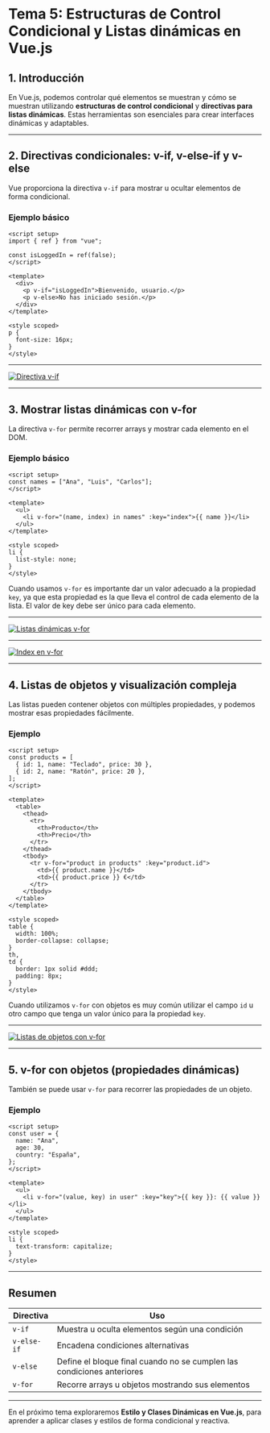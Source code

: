 # **Tema 5: Estructuras de Control Condicional y Listas dinámicas en Vue.js**

## **1. Introducción**

En Vue.js, podemos controlar qué elementos se muestran y cómo se muestran utilizando **estructuras de control condicional** y **directivas para listas dinámicas**. Estas herramientas son esenciales para crear interfaces dinámicas y adaptables.

---

## **2. Directivas condicionales: v-if, v-else-if y v-else**

Vue proporciona la directiva `v-if` para mostrar u ocultar elementos de forma condicional.

### Ejemplo básico

```vue
<script setup>
import { ref } from "vue";

const isLoggedIn = ref(false);
</script>

<template>
  <div>
    <p v-if="isLoggedIn">Bienvenido, usuario.</p>
    <p v-else>No has iniciado sesión.</p>
  </div>
</template>

<style scoped>
p {
  font-size: 16px;
}
</style>
```

---

[![Directiva v-if](https://img.youtube.com/vi/iSxPEkS4P2s/0.jpg)](https://www.youtube.com/watch?v=iSxPEkS4P2s&list=PLzA2VyZwsq_92Fnb4JEUnXUhSYfNHtcKx)

---

## **3. Mostrar listas dinámicas con v-for**

La directiva `v-for` permite recorrer arrays y mostrar cada elemento en el DOM.

### Ejemplo básico

```vue
<script setup>
const names = ["Ana", "Luis", "Carlos"];
</script>

<template>
  <ul>
    <li v-for="(name, index) in names" :key="index">{{ name }}</li>
  </ul>
</template>

<style scoped>
li {
  list-style: none;
}
</style>
```

Cuando usamos `v-for` es importante dar un valor adecuado a la propiedad `key`, ya que esta propiedad es la que lleva el control de cada elemento de la lista. El valor de key debe ser único para cada elemento.

---

[![Listas dinámicas v-for](https://img.youtube.com/vi/RUQ5RffUh5o/0.jpg)](https://www.youtube.com/watch?v=RUQ5RffUh5o&list=PLzA2VyZwsq_92Fnb4JEUnXUhSYfNHtcKx)

---

[![Index en v-for](https://img.youtube.com/vi/vqrNhPDhDnA/0.jpg)](https://www.youtube.com/watch?v=vqrNhPDhDnA&list=PLzA2VyZwsq_92Fnb4JEUnXUhSYfNHtcKx)

---

## **4. Listas de objetos y visualización compleja**

Las listas pueden contener objetos con múltiples propiedades, y podemos mostrar esas propiedades fácilmente.

### Ejemplo

```vue
<script setup>
const products = [
  { id: 1, name: "Teclado", price: 30 },
  { id: 2, name: "Ratón", price: 20 },
];
</script>

<template>
  <table>
    <thead>
      <tr>
        <th>Producto</th>
        <th>Precio</th>
      </tr>
    </thead>
    <tbody>
      <tr v-for="product in products" :key="product.id">
        <td>{{ product.name }}</td>
        <td>{{ product.price }} €</td>
      </tr>
    </tbody>
  </table>
</template>

<style scoped>
table {
  width: 100%;
  border-collapse: collapse;
}
th,
td {
  border: 1px solid #ddd;
  padding: 8px;
}
</style>
```

Cuando utilizamos `v-for` con objetos es muy común utilizar el campo `id` u otro campo que tenga un valor único para la propiedad `key`.

---

[![Listas de objetos con v-for](https://img.youtube.com/vi/jyTqcRGQpSY/0.jpg)](https://www.youtube.com/watch?v=jyTqcRGQpSY&list=PLzA2VyZwsq_92Fnb4JEUnXUhSYfNHtcKx)

---

## **5. v-for con objetos (propiedades dinámicas)**

También se puede usar `v-for` para recorrer las propiedades de un objeto.

### Ejemplo

```vue
<script setup>
const user = {
  name: "Ana",
  age: 30,
  country: "España",
};
</script>

<template>
  <ul>
    <li v-for="(value, key) in user" :key="key">{{ key }}: {{ value }}</li>
  </ul>
</template>

<style scoped>
li {
  text-transform: capitalize;
}
</style>
```

---

## Resumen

| Directiva   | Uso                                                                    |
| ----------- | ---------------------------------------------------------------------- |
| `v-if`      | Muestra u oculta elementos según una condición                         |
| `v-else-if` | Encadena condiciones alternativas                                      |
| `v-else`    | Define el bloque final cuando no se cumplen las condiciones anteriores |
| `v-for`     | Recorre arrays u objetos mostrando sus elementos                       |

---

En el próximo tema exploraremos **Estilo y Clases Dinámicas en Vue.js**, para aprender a aplicar clases y estilos de forma condicional y reactiva.
